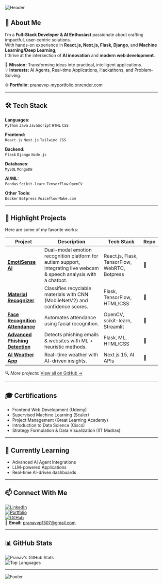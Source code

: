 <!-- Profile Banner -->
![Header](https://capsule-render.vercel.app/api?type=waving&color=0:007BFF,100:00C4CC&height=200&section=header&text=Hi%20there!%20I'm%20Pranav%20V%20P%20👋&fontSize=30&fontColor=ffffff)

## 🚀 About Me  
I’m a **Full-Stack Developer & AI Enthusiast** passionate about crafting impactful, user-centric solutions.  
With hands-on experience in **React.js, Next.js, Flask, Django**, and **Machine Learning/Deep Learning**,  
I thrive at the intersection of **AI innovation** and **modern web development**.  

🎯 **Mission:** Transforming ideas into practical, intelligent applications.  
💡 **Interests:** AI Agents, Real-time Applications, Hackathons, and Problem-Solving.  

🌐 **Portfolio:** [pranavvp-myportfolio.onrender.com](https://pranavvp-myportfolio.onrender.com)  

---

## 🛠️ Tech Stack
**Languages:**  
`Python` `Java` `JavaScript` `HTML` `CSS`  

**Frontend:**  
`React.js` `Next.js` `Tailwind CSS`  

**Backend:**  
`Flask` `Django` `Node.js`  

**Databases:**  
`MySQL` `MongoDB`  

**AI/ML:**  
`Pandas` `Scikit-learn` `TensorFlow` `OpenCV`  

**Other Tools:**  
`Docker` `Botpress` `Voiceflow` `Make.com`  

---

## 📌 Highlight Projects  
Here are some of my favorite works:  

| Project | Description | Tech Stack | Repo |
|---------|-------------|------------|------|
| **[EmotiSense AI](https://github.com/VPPranav/EmotiSense-Face-Speech-Emotion-Recognition-Platform-for-Autism-Support-with-Conversational-Chatbot)** | Dual-modal emotion recognition platform for autism support, integrating live webcam & speech analysis with a chatbot. | React.js, Flask, TensorFlow, WebRTC, Botpress | 🔗 |
| **[Material Recognizer](https://github.com/VPPranav/Material-Recognizer-Web-App-Using-CNN)** | Classifies recyclable materials with CNN (MobileNetV2) and confidence scores. | Flask, TensorFlow, HTML/CSS | 🔗 |
| **[Face Recognition Attendance](https://github.com/VPPranav/Face-Recognition-Based-Attendance-System)** | Automates attendance using facial recognition. | OpenCV, scikit-learn, Streamlit | 🔗 |
| **[Advanced Phishing Detection](https://github.com/VPPranav/VPs-Cleaning-Services-WebApp-with-AI-Agent)** | Detects phishing emails & websites with ML + heuristic methods. | Flask, ML, HTML/CSS | 🔗 |
| **[AI Weather App](https://github.com/VPPranav/AI-Powered-Weather-App)** | Real-time weather with AI-driven insights. | Next.js 15, AI APIs | 🔗 |

🔍 *More projects:* [View all on GitHub →](https://github.com/VPPranav?tab=repositories)  

---

## 🎓 Certifications
- Frontend Web Development (Udemy)  
- Supervised Machine Learning (Scaler)  
- Project Management (Great Learning Academy)  
- Introduction to Data Science (Cisco)  
- Strategy Formulation & Data Visualization (IIT Madras)  

---

## 🌱 Currently Learning
- Advanced AI Agent Integrations  
- LLM-powered Applications  
- Real-time AI-driven dashboards  

---

## 📫 Connect With Me  
[![LinkedIn](https://img.shields.io/badge/LinkedIn-0077B5?style=flat&logo=linkedin&logoColor=white)](https://linkedin.com/in/pranav-vp-3636b825a)  
[![Portfolio](https://img.shields.io/badge/Portfolio-FF5722?style=flat&logo=Google-Chrome&logoColor=white)](https://pranavvp-myportfolio.onrender.com)  
[![GitHub](https://img.shields.io/badge/GitHub-100000?style=flat&logo=github&logoColor=white)](https://github.com/VPPranav)  
📧 **Email:** pranavvp1507@gmail.com  

---

<!-- GitHub Stats -->
## 📊 GitHub Stats
![Pranav's GitHub Stats](https://github-readme-stats.vercel.app/api?username=VPPranav&show_icons=true&theme=tokyonight)  
![Top Languages](https://github-readme-stats.vercel.app/api/top-langs/?username=VPPranav&layout=compact&theme=tokyonight)  

---

<!-- Footer -->
![Footer](https://capsule-render.vercel.app/api?type=waving&color=0:007BFF,100:00C4CC&height=100&section=footer)
